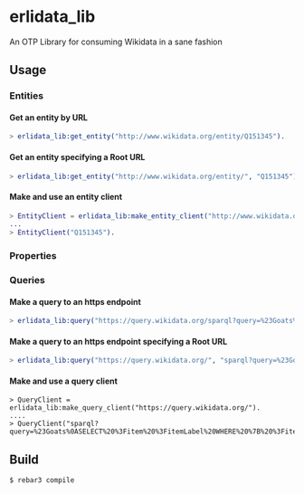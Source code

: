 # erlidata_lib

An OTP Library for consuming Wikidata in a sane fashion

## Usage

### Entities

#### Get an entity by URL
```erl
> erlidata_lib:get_entity("http://www.wikidata.org/entity/Q151345").
```

#### Get an entity specifying a Root URL
```erl
> erlidata_lib:get_entity("http://www.wikidata.org/entity/", "Q151345").
```

#### Make and use an entity client
```erl
> EntityClient = erlidata_lib:make_entity_client("http://www.wikidata.org/entity/").
...
> EntityClient("Q151345").
```

### Properties

### Queries

#### Make a query to an https endpoint
```erl
> erlidata_lib:query("https://query.wikidata.org/sparql?query=%23Goats%0ASELECT%20%3Fitem%20%3FitemLabel%20WHERE%20%7B%20%3Fitem%20wdt%3AP31%20wd%3AQ2934.%20SERVICE%20wikibase%3Alabel%20%7B%20bd%3AserviceParam%20wikibase%3Alanguage%20%22%5BAUTO_LANGUAGE%5D%2Cen%22.%20%7D%7D").
```

#### Make a query to an https endpoint specifying a Root URL
```erl
> erlidata_lib:query("https://query.wikidata.org/", "sparql?query=%23Goats%0ASELECT%20%3Fitem%20%3FitemLabel%20WHERE%20%7B%20%3Fitem%20wdt%3AP31%20wd%3AQ2934.%20SERVICE%20wikibase%3Alabel%20%7B%20bd%3AserviceParam%20wikibase%3Alanguage%20%22%5BAUTO_LANGUAGE%5D%2Cen%22.%20%7D%7D").
```

#### Make and use a query client
```
> QueryClient = erlidata_lib:make_query_client("https://query.wikidata.org/").
....
> QueryClient("sparql?query=%23Goats%0ASELECT%20%3Fitem%20%3FitemLabel%20WHERE%20%7B%20%3Fitem%20wdt%3AP31%20wd%3AQ2934.%20SERVICE%20wikibase%3Alabel%20%7B%20bd%3AserviceParam%20wikibase%3Alanguage%20%22%5BAUTO_LANGUAGE%5D%2Cen%22.%20%7D%7D").
```

Build
-----

    $ rebar3 compile
